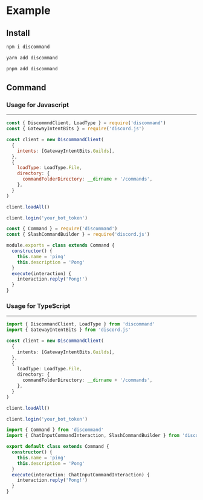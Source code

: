 # Example

## Install

<code-group>
<code-block title="npm">

```bash
npm i discommand
```

</code-block>

<code-block title="yarn">

```bash
yarn add discommand
```

</code-block>


<code-block title='pnpm'>

```bash
pnpm add discommand
```

</code-block>
</code-group>

## Command

### Usage for Javascript
---

<code-group>
<code-block title="index.js">

```js
const { DiscommndClient, LoadType } = require('discommand')
const { GatewayIntentBits } = require('discord.js')

const client = new DiscommandClient(
  {
    intents: [GatewayIntentBits.Guilds],
  },
  {
    loadType: LoadType.File,
    directory: {
      commandFolderDirectory: __dirname + '/commands',
    },
  }
)

client.loadAll()

client.login('your_bot_token')
```

</code-block>

<code-block title="commands/ping.js">

```js
const { Command } = require('discommand')
const { SlashCommandBuilder } = require('discord.js')

module.exports = class extends Command {
  constructor() {
    this.name = 'ping'
    this.description = 'Pong'
  }
  execute(interaction) {
    interaction.reply('Pong!')
  }
}
```

</code-block>
</code-group>

### Usage for TypeScript
---

<code-group>
<code-block title="index.ts">

```ts
import { DiscommandClient, LoadType } from 'discommand'
import { GatewayIntentBits } from 'discord.js'

const client = new DiscommandClient(
  {
    intents: [GatewayIntentBits.Guilds],
  },
  {
    loadType: LoadType.File,
    directory: {
      commandFolderDirectory: __dirname + '/commands',
    },
  }
)

client.loadAll()

client.login('your_bot_token')
```

</code-block>

<code-block title="commands/ping.ts">

```ts
import { Command } from 'discommand'
import { ChatInputCommandInteraction, SlashCommandBuilder } from 'discord.js'

export default class extends Command {
  constructor() {
    this.name = 'ping'
    this.description = 'Pong'
  }
  execute(interaction: ChatInputCommandInteraction) {
    interaction.reply('Pong!')
  }
}
```

</code-block>
</code-group>
